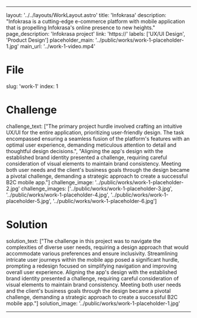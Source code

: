 ---

layout: '../../layouts/WorkLayout.astro'
title: 'Infokrasa'
description: "Infokrasa is a cutting-edge e-commerce platform with mobile application that is propelling Infokrasa's online presence to new heights."
page_description: 'Infokrasa project'
link: 'https://'
labels: ['UX/UI Design', 'Product Design']
placeholder_main: '../public/works/work-1-placeholder-1.jpg'
main_url: '../work-1-video.mp4'
# File
slug: 'work-1'
index: 1
# Challenge
challenge_text: ["The primary project hurdle involved crafting an intuitive UX/UI for the entire application, prioritizing user-friendly design. The task encompassed ensuring 
a seamless fusion of the platform's features with an optimal user experience, demanding meticulous attention to detail and thoughtful design decisions.", "Aligning the app's design with the established brand identity presented a challenge, requiring careful consideration of visual elements to maintain brand consistency. Meeting both user needs and the client's business goals through the design became a pivotal challenge, demanding a strategic approach to create a successful B2C mobile app."]
challenge_image: '../public/works/work-1-placeholder-2.jpg'
challenge_images: ['../public/works/work-1-placeholder-3.jpg', 
                   '../public/works/work-1-placeholder-4.jpg', 
                   '../public/works/work-1-placeholder-5.jpg', 
                   '../public/works/work-1-placeholder-6.jpg']
# Solution
solution_text: ["The challenge in this project was to navigate the complexities of diverse user needs, requiring a design approach that would accommodate various preferences and ensure inclusivity. Streamlining intricate user journeys within the mobile app posed 
a significant hurdle, prompting a redesign focused on simplifying navigation and improving overall user experience.
Aligning the app's design with the established brand identity presented a challenge, requiring careful consideration of visual elements to maintain brand consistency. Meeting both user needs and the client's business goals through the design became a pivotal challenge, demanding a strategic approach to create a successful B2C mobile app."]
solution_image: '../public/works/work-1-placeholder-1.jpg'

---